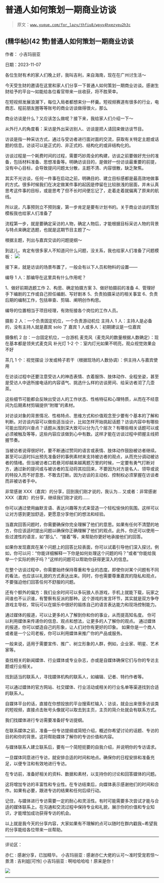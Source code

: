 # 普通人如何策划一期商业访谈

> 原文：[`www.yuque.com/for_lazy/thfiu8/wpyv4hxezyeu2h3c`](https://www.yuque.com/for_lazy/thfiu8/wpyv4hxezyeu2h3c)

## (精华帖)(42 赞)普通人如何策划一期商业访谈

作者： 小吉玛丽亚

日期：2023-11-07

各位生财有术的家人们晚上好，我叫吉利，来自海南，现在在广州讨生活～

今天受生财的邀请在这里和家人们分享一下普通人如何策划一期商业访谈。感谢生财给予的平台～如能给各位看官带来一丝收获，将不胜荣幸。

在短视频发展浪潮下，每位入局者都想来分一杯羹。短视频赛道有很多的行业，电商志、程前朋友圈等等账号的商业访谈做得很火，那么

商业访谈是什么？又应该怎么做呢？接下来，我给家人们介绍一下～

从外行人的角度看：采访是外出采访别人、访谈是把人请回来做访谈节目。

访谈是指一种采访方式，通过与受访者进行面对面的交流，获取有关特定主题或话题的信息。访谈可以是正式的、非正式的、结构化的或非结构化的。

访谈过程是一个耗费时间的过程，需要巧妙周全的构建，访谈之前要做好充分的准备，包括材料准备、思想准备等。明确访谈目的，是做好一份访谈最重要的前提，没有中心目标，会导致提问问题太分散，主题不清、内容很散，缺乏聚焦。

其实不光访谈，任何一件事在启动之前，明确目的、建立目标感都是最高效地做事的方式。很多时候我们在决定做某件事的起因是停留在比较肤浅的层面，并未认真思考这件事的目标，或是思考了但不长时间便忘记了，走着走着就偏离了原来的航线。

所以说，凡事预则立不预则废，第一步肯定是要有计划书的。关于商业访谈的策划模板我也给家人们准备了

流程第一步，就是要确定采访的人物，确定人物后，才能根据目标采访人物的背景与特点来确定选题，也就是这期节目主题了～

根据主题，列出与嘉宾交谈的问题提纲～

到这儿，肯定有很多家人不知道问什么问题，没关系，我也给家人们准备了问题模板：
![](img/4d75c4ee8d7dcb7ec8c0ea3a2c1db27b.png)

接下来，就是访谈的场景布置了，一般会有以下人员和物料的设置——

编导 1 人：那编导在这里具有什么作用呢？

1、做好前期选题工作
2、构思、确定拍摄方案
3、做好拍摄前的准备
4、管理好手下编剧的工作或自己担任编剧、写好剧本
5、负责拍摄采访的相关事宜
6、负责后期的编制工作，包括审查、剪辑、阐明创作构思。

编导的位置相当于项目经理，有效衔接各个岗位的工作人员。

摄影 2 人：一个负责固定机位，一个负责游动机位
主持人 1 人：主持人是必备的，没有主持人就是嘉宾 solo 了
嘉宾 1 人或多人：初期建议是一位嘉宾

摄像机 2 台：一台固定机位，一台游机
麦克风（麦克风的数量根据人数确定）：现在基本都是领夹式麦克风
补光灯 1-2 个：室内灯光如果不明亮，观众视觉效果会不好

茶几 1 个：视觉摆设
沙发或椅子若干（根据现场的人数协调）：供主持人与嘉宾使用

在访谈过程中还要注意受访人的神态表情、衣着服饰、肢体动作、全程坐姿，甚至是受访人中途所接电话的内容语气、挑选什么样的访谈房间、给采访者沏了几壶茶。

这些细节可能都会反映出受访人的工作状态、性格特征和心理特质，从而在不经意间为后期素材剪辑提供“附赠”的素材。

对访谈对象的背景情况、性格特点、思维方式和价值观念至少要有个基本的了解和判断。对访谈内容可以做些适当设计，比如怎样开始挑起话题？访谈内容中有哪些可能出现的兴奋点？话题从浅到深大致可以分为几个层次？有哪些相关话题可以或必须被触及等等，这些内容应该做到心中有数。这样才能在访谈过程中把握主线把握节奏。

当被访者说得很好时，要不断通过赞同的语言或表情、肢体动作鼓励被访者继续。甚至可以适时抖出预先准备好的事例素材来支持被访者的观点，从而充分调动被访者的情绪。但当被访者口若悬河却越来越离题万里的时候，一定要有勇气打断对方，通过新的提问或与被访者的互动将其拉回来，不要因为对方是名人、领导或说的特投入而不好意思、不敢去打断。因为访谈的主动权、控制权必须掌握在访谈者而非被访者手中。

非常感谢 XXX（嘉宾）的分享，回到我们刚才说的，我认为…
又或者：非常感谢 XXX（嘉宾）的分享，继续我们刚才说的……

你可以通过使用幽默言语、表达兴趣等方式来营造一个轻松愉快的氛围。这样可以让对方感到更加舒适，更愿意分享他们的想法和经验。

当嘉宾回答问题时，你需要确保你完全理解了他们的意思。如果有任何不清楚的地方，你应该适时提出问题以确保你正确理解了他们的观点。此外，你还可以使用一些过渡性的语言，如“那么”、“接着”等，来帮助你更好地承接他们的回答。

如果你发现嘉宾在某个问题上的回答比较表面，你可以试着引导他们深入探讨。例如，你可以问：“你能详细解释一下你是如何处理这个问题的吗？”或者“你能给我举一个实际的例子吗？”这样的问题可以帮助你获得更深入的信息。

在整个访谈过程中，你需要始终保持尊重和专业的态度。即使你对某个问题有不同的看法，也应该以礼貌的方式表达出来。同时，你也需要尊重嘉宾的隐私和观点，不要强迫他们回答任何不舒服的问题。

还有个额外的偏方：我们业余时间可以多玩狼人杀游戏，手机上就能下载，玩家之间谁也不认识谁，有警察有反派的那种。这个游戏的发言环节，其实就是双方争夺游戏主导权，常玩可以在娱乐中很好的锻炼自己的语言表达能力和现场控制能力。

通过媒体的报道，可以让更多的人了解到你和你的事业，从而提高知名度。
你可以利用媒体来传递你的信息、观点和想法，让更多的人了解你的观点。
通过媒体的报道，你可以塑造自己的形象，让人们对你有更好的印象。
如果你是一个商人或者是一个公司老板，你可以利用媒体来推广你的产品或服务。

一般来说，适用于需要宣传、推广、树立形象的人群，例如，企业家、明星、艺术家等。

查找相关的新闻媒体、行业媒体或专业杂志，亦或是自媒体确保它们与你的专访主题或行业相关。

找到适当的联系人，寻找媒体机构的联系人，如编辑、记者、特约作者等。

可以通过媒体的官方网站、社交媒体、行业活动或相关的行业名单等渠道找到合适的联系人。

自媒体平台的话，直接在你想投放的平台搜索栏输入：访谈，就会出来很多访谈类的短视频，直接点击账号头像就可以取去到主页，主页的简介处就会有联系方式。

我们找媒体进行专访需要准备好专访提纲。

在联系媒体之前，准备一份专访提纲或简短介绍，概述你希望讨论的话题、专访的目的和你的背景。这将帮助媒体了解你的专访价值和内容。

与媒体联系人建立联系后，要有一个简短扼要的自我介绍，并说明你的专访请求。

一旦媒体同意进行专访，就安排合适的时间和地点。确保你的日程安排和准备充足，以便专注和有效地进行专访。

在专访前，准备好相关的资料、数据和素材，以支持你的讨论和回答媒体的问题。

这将增加专访的丰富性和专业性。在专访结束后，向媒体表示感谢他们的时间和合作。如果有必要，跟进专访的结果和任何后续行动。

记住，与媒体进行专访需要一定的耐心和灵活性。有时可能需要多次尝试才能与合适的媒体联系上。在沟通和交流过程中保持专业和礼貌，展示你的价值和专业知识，才能增加成功获得专访的机会。

以上就是我今天的分享内容，大家如果有不理解的点可以随时在群内戳我~希望我的分享能给各位带来一丝帮助。

* * *

评论区：

亦仁 : 感谢分享，已加精华。
小吉玛丽亚 : 感谢亦仁大佬的认可～准时受宠若惊～
景清 : 吉利姐[可怜]
小吉玛丽亚 : 啊哈哈哈哈！原来是你！

![](img/1c37d505930596d12a88ab23e11aa07a.png)

* * *